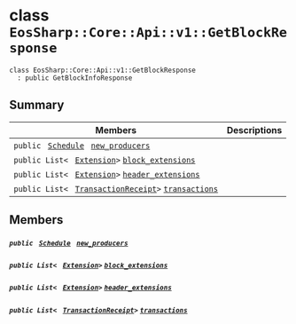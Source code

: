 # class `EosSharp::Core::Api::v1::GetBlockResponse` 

```
class EosSharp::Core::Api::v1::GetBlockResponse
  : public GetBlockInfoResponse
```

## Summary

 Members                                | Descriptions                                
----------------------------------------|---------------------------------------------
`public ` [`Schedule`](EosSharp--Core--Api--v1--Schedule.md)` ` [`new_producers`](#class_eos_sharp_1_1_core_1_1_api_1_1v1_1_1_get_block_response_1ab5d0f938b449ca3131c98672a06e8dd4) | 
`public List< ` [`Extension`](EosSharp--Core--Api--v1--Extension.md)` > ` [`block_extensions`](#class_eos_sharp_1_1_core_1_1_api_1_1v1_1_1_get_block_response_1aa42b43ccb7d1bc43e99cd0e795e022fc) | 
`public List< ` [`Extension`](EosSharp--Core--Api--v1--Extension.md)` > ` [`header_extensions`](#class_eos_sharp_1_1_core_1_1_api_1_1v1_1_1_get_block_response_1a7c6679d087fa3f34fa7706ca85a4cea0) | 
`public List< ` [`TransactionReceipt`](EosSharp--Core--Api--v1--TransactionReceipt.md)` > ` [`transactions`](#class_eos_sharp_1_1_core_1_1_api_1_1v1_1_1_get_block_response_1ad646586986dfa060766204e935efbac6) | 

## Members

##### `public ` [`Schedule`](EosSharp--Core--Api--v1--Schedule.md)` ` [`new_producers`](#class_eos_sharp_1_1_core_1_1_api_1_1v1_1_1_get_block_response_1ab5d0f938b449ca3131c98672a06e8dd4) 

##### `public List< ` [`Extension`](EosSharp--Core--Api--v1--Extension.md)` > ` [`block_extensions`](#class_eos_sharp_1_1_core_1_1_api_1_1v1_1_1_get_block_response_1aa42b43ccb7d1bc43e99cd0e795e022fc) 

##### `public List< ` [`Extension`](EosSharp--Core--Api--v1--Extension.md)` > ` [`header_extensions`](#class_eos_sharp_1_1_core_1_1_api_1_1v1_1_1_get_block_response_1a7c6679d087fa3f34fa7706ca85a4cea0) 

##### `public List< ` [`TransactionReceipt`](EosSharp--Core--Api--v1--TransactionReceipt.md)` > ` [`transactions`](#class_eos_sharp_1_1_core_1_1_api_1_1v1_1_1_get_block_response_1ad646586986dfa060766204e935efbac6) 

